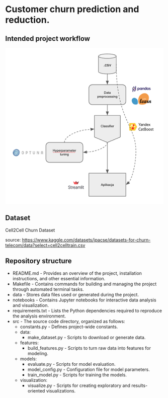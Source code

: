 # Customer churn prediction and reduction.

## Intended project workflow

![image](project_workflow.jpg)

## Dataset
Cell2Cell Churn Dataset

source: https://www.kaggle.com/datasets/jpacse/datasets-for-churn-telecom/data?select=cell2celltrain.csv
 


## Repository structure
- README.md - Provides an overview of the project, installation instructions, and other essential information.
 - Makefile - Contains commands for building and managing the project through automated terminal tasks.
- data - Stores data files used or generated during the project.
- notebooks - Contains Jupyter notebooks for interactive data analysis and visualization.
- requirements.txt - Lists the Python dependencies required to reproduce the analysis environment.
- src - The source code directory, organized as follows:
  - constants.py - Defines project-wide constants.
  - data:
    - make_dataset.py - Scripts to download or generate data.
  - features:
    - build_features.py - Scripts to turn raw data into features for modeling.
  - models:
    - evaluate.py - Scripts for model evaluation.
    - model_config.py - Configuration file for model parameters.
    - train_model.py - Scripts for training the models.
  - visualization:
    - visualize.py - Scripts for creating exploratory and results-oriented visualizations.
